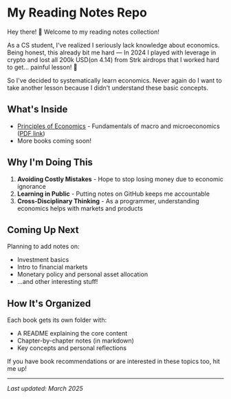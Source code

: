 # My Reading Notes Repo

Hey there! 👋 Welcome to my reading notes collection!

As a CS student, I've realized I seriously lack knowledge about economics. Being honest, this already bit me hard — In 2024 I played with leverage in crypto and lost all 200k USD(on 4.14) from Strk airdrops that I worked hard to get... painful lesson! 🥲

So I've decided to systematically learn economics. Never again do I want to take another lesson because I didn't understand these basic concepts.

## What's Inside

- [Principles of Economics](/principles-of-economics) - Fundamentals of macro and microeconomics ([PDF link](https://renessans-edu.uz/files/books/2023-11-02-04-26-19_73440a247c94a07116bd881b10442047.pdf))
- More books coming soon!

## Why I'm Doing This

1. **Avoiding Costly Mistakes** - Hope to stop losing money due to economic ignorance
2. **Learning in Public** - Putting notes on GitHub keeps me accountable
3. **Cross-Disciplinary Thinking** - As a programmer, understanding economics helps with markets and products

## Coming Up Next

Planning to add notes on:
- Investment basics
- Intro to financial markets
- Monetary policy and personal asset allocation
- ...and other interesting stuff!

## How It's Organized

Each book gets its own folder with:
- A README explaining the core content
- Chapter-by-chapter notes (in markdown)
- Key concepts and personal reflections

If you have book recommendations or are interested in these topics too, hit me up!

---

*Last updated: March 2025*
